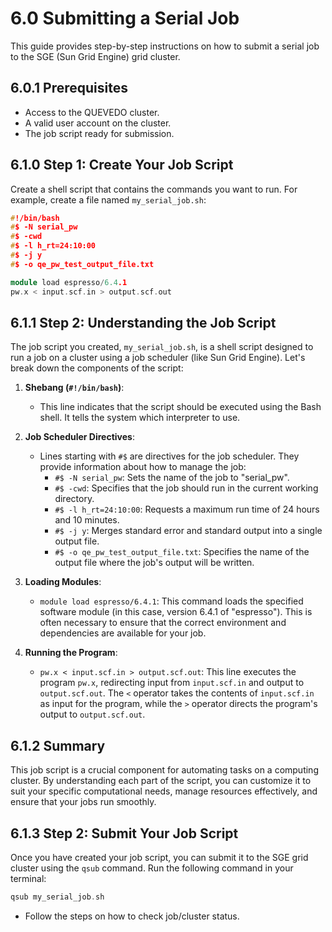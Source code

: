 # 6.0 Submitting a Serial Job 

This guide provides step-by-step instructions on how to submit a serial job to the SGE (Sun Grid Engine) grid cluster.

## 6.0.1 Prerequisites

- Access to the QUEVEDO cluster.
- A valid user account on the cluster.
- The job script ready for submission.

## 6.1.0 Step 1: Create Your Job Script

Create a shell script that contains the commands you want to run. For example, create a file named `my_serial_job.sh`:
```c++
#!/bin/bash
#$ -N serial_pw
#$ -cwd
#$ -l h_rt=24:10:00
#$ -j y
#$ -o qe_pw_test_output_file.txt

module load espresso/6.4.1 
pw.x < input.scf.in > output.scf.out
``` 


## 6.1.1 Step 2: Understanding the Job Script

The job script you created, `my_serial_job.sh`, is a shell script designed to run a job on a cluster using a job scheduler (like Sun Grid Engine). Let's break down the components of the script:

1. **Shebang (`#!/bin/bash`)**:
   - This line indicates that the script should be executed using the Bash shell. It tells the system which interpreter to use.

2. **Job Scheduler Directives**:
   - Lines starting with `#$` are directives for the job scheduler. They provide information about how to manage the job:
     - `#$ -N serial_pw`: Sets the name of the job to "serial_pw".
     - `#$ -cwd`: Specifies that the job should run in the current working directory.
     - `#$ -l h_rt=24:10:00`: Requests a maximum run time of 24 hours and 10 minutes.
     - `#$ -j y`: Merges standard error and standard output into a single output file.
     - `#$ -o qe_pw_test_output_file.txt`: Specifies the name of the output file where the job's output will be written.

3. **Loading Modules**:
   - `module load espresso/6.4.1`: This command loads the specified software module (in this case, version 6.4.1 of "espresso"). This is often necessary to ensure that the correct environment and dependencies are available for your job.

4. **Running the Program**:
   - `pw.x < input.scf.in > output.scf.out`: This line executes the program `pw.x`, redirecting input from `input.scf.in` and output to `output.scf.out`. The `<` operator takes the contents of `input.scf.in` as input for the program, while the `>` operator directs the program's output to `output.scf.out`.

## 6.1.2 Summary

This job script is a crucial component for automating tasks on a computing cluster. By understanding each part of the script, you can customize it to suit your specific computational needs, manage resources effectively, and ensure that your jobs run smoothly. 


## 6.1.3 Step 2: Submit Your Job Script

Once you have created your job script, you can submit it to the SGE grid cluster using the `qsub` command. Run the following command in your terminal:
```c++
qsub my_serial_job.sh
```

- Follow the steps on how to check job/cluster status.